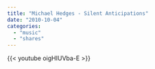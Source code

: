 ```yaml
---
title: "Michael Hedges - Silent Anticipations"
date: "2010-10-04"
categories:
  - "music"
  - "shares"
---
```


{{< youtube oigHIUVba-E >}}
